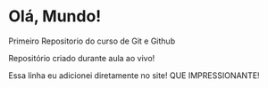 # Olá, Mundo!
 Primeiro Repositorio do curso de Git e Github

Repositório criado durante aula ao vivo!

Essa linha eu adicionei diretamente no site! QUE IMPRESSIONANTE!
